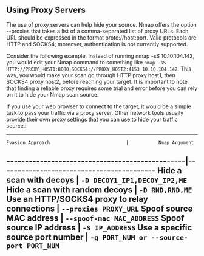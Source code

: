 ## Using Proxy Servers

The use of proxy servers can help hide your source. Nmap offers the option --proxies that takes a list of a comma-separated list of proxy URLs. Each URL should be expressed in the format proto://host:port. Valid protocols are HTTP and SOCKS4; moreover, authentication is not currently supported.

Consider the following example. Instead of running nmap -sS 10.10.104.142, you would edit your Nmap command to something like `nmap -sS HTTP://PROXY_HOST1:8080,SOCKS4://PROXY_HOST2:4153 10.10.104.142`. This way, you would make your scan go through HTTP proxy host1, then SOCKS4 proxy host2, before reaching your target. It is important to note that finding a reliable proxy requires some trial and error before you can rely on it to hide your Nmap scan source.

If you use your web browser to connect to the target, it would be a simple task to pass your traffic via a proxy server. Other network tools usually provide their own proxy settings that you can use to hide your traffic source.i

---

    Evasion Approach                            |	        Nmap Argument
------------------------------------------------|------------------------------------------
Hide a scan with decoys 	                    |        `-D DECOY1_IP1,DECOY_IP2,ME`
Hide a scan with random decoys 	                |        `-D RND,RND,ME`
Use an HTTP/SOCKS4 proxy to relay connections 	|        `--proxies PROXY_URL`
Spoof source MAC address 	                    |        `--spoof-mac MAC_ADDRESS`
Spoof source IP address 	                    |        `-S IP_ADDRESS`
Use a specific source port number 	            |        `-g PORT_NUM or --source-port PORT_NUM`
-----------------------------------------------------------------------------------------------------
